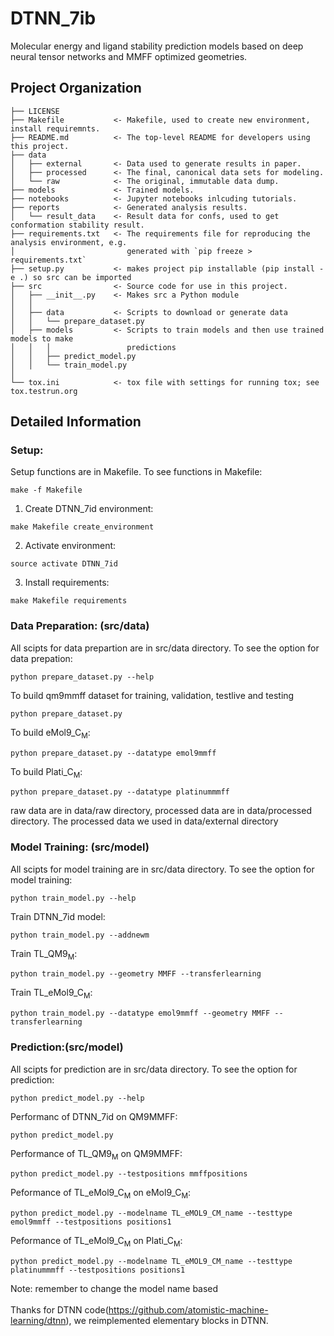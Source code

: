 DTNN_7ib
==============================

Molecular energy and ligand stability prediction models based on deep neural tensor networks and MMFF optimized geometries.

Project Organization
------------

    ├── LICENSE
    ├── Makefile           <- Makefile, used to create new environment, install requiremnts.
    ├── README.md          <- The top-level README for developers using this project.
    ├── data
    │   ├── external       <- Data used to generate results in paper.
    │   ├── processed      <- The final, canonical data sets for modeling.
    │   └── raw            <- The original, immutable data dump.
    ├── models             <- Trained models.
    ├── notebooks          <- Jupyter notebooks inlcuding tutorials.
    ├── reports            <- Generated analysis results.
    │   └── result_data    <- Result data for confs, used to get conformation stability result.
    ├── requirements.txt   <- The requirements file for reproducing the analysis environment, e.g.
    │                         generated with `pip freeze > requirements.txt`
    ├── setup.py           <- makes project pip installable (pip install -e .) so src can be imported
    ├── src                <- Source code for use in this project.
    │   ├── __init__.py    <- Makes src a Python module
    │   │
    │   ├── data           <- Scripts to download or generate data
    │   │   └── prepare_dataset.py
    │   ├── models         <- Scripts to train models and then use trained models to make
    │   │   │                 predictions
    │   │   ├── predict_model.py
    │   │   └── train_model.py
    │
    └── tox.ini            <- tox file with settings for running tox; see tox.testrun.org


Detailed Information
------------
### Setup: <br>
Setup functions are in Makefile. To see functions in Makefile:
```
make -f Makefile
```
1. Create DTNN_7id environment:
```
make Makefile create_environment
```
2. Activate environment:
```
source activate DTNN_7id 
```
3. Install requirements:
```
make Makefile requirements
```
### Data Preparation: (src/data) <br>
All scipts for data prepartion are in src/data directory. To see the option for data prepation:
```
python prepare_dataset.py --help
```
To build qm9mmff dataset for training, validation, testlive and testing
```
python prepare_dataset.py
```
To build eMol9_C<sub>M</sub>:
```
python prepare_dataset.py --datatype emol9mmff
```
To build Plati_C<sub>M</sub>:
```
python prepare_dataset.py --datatype platinummmff
```
raw data are in data/raw directory, processed data are in data/processed directory. The processed data we used in data/external directory
### Model Training: (src/model) <br>
All scipts for model training are in src/data directory. To see the option for model training:
```
python train_model.py --help
```
Train DTNN_7id model:
```
python train_model.py --addnewm 
```
Train TL_QM9<sub>M</sub>:
```
python train_model.py --geometry MMFF --transferlearning
```
Train TL_eMol9_C<sub>M</sub>:
```
python train_model.py --datatype emol9mmff --geometry MMFF --transferlearning
```
### Prediction:(src/model) <br>
All scipts for prediction are in src/data directory. To see the option for prediction:
```
python predict_model.py --help
```
Performanc of DTNN_7id on QM9MMFF:
```
python predict_model.py 
```
Performance of TL_QM9<sub>M</sub> on QM9MMFF:
```
python predict_model.py --testpositions mmffpositions
```
Peformance of TL_eMol9_C<sub>M</sub> on eMol9_C<sub>M</sub>:
```
python predict_model.py --modelname TL_eMOL9_CM_name --testtype emol9mmff --testpositions positions1
```
Peformance of TL_eMol9_C<sub>M</sub> on Plati_C<sub>M</sub>:
```
python predict_model.py --modelname TL_eMOL9_CM_name --testtype platinummmff --testpositions positions1
```
Note: remember to change the model name based<br>
<br>
Thanks for DTNN code(https://github.com/atomistic-machine-learning/dtnn), we reimplemented elementary blocks in DTNN.

